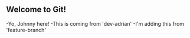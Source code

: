 ## Welcome to Git!

-Yo, Johnny here!
-This is coming from 'dev-adrian'
-I'm adding this from 'feature-branch'